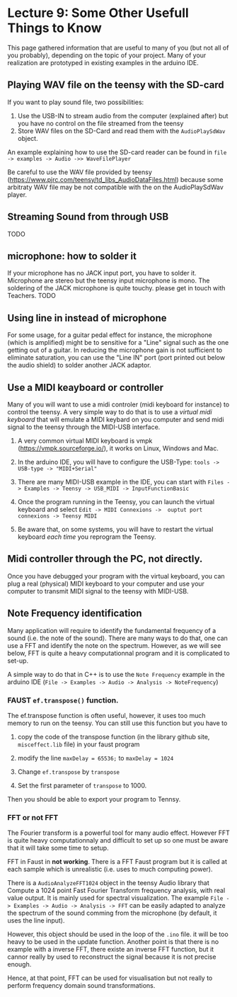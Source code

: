 # Lecture 9: Some Other Usefull Things to Know

This page gathered information that are useful to many of you (but not all of you probably), depending on the topic of your project. Many of your realization are prototyped in existing examples in the arduino IDE.

## Playing WAV file on the teensy with the SD-card
If you want to play sound file, two possibilities:

1. Use the USB-IN to stream audio from the computer (explained after) but you have no control on the file streamed from the teensy
2. Store WAV files on the SD-Card and read them with the `AudioPlaySdWav` object.

An example explaining how to use the SD-card reader  can be found in `file -> examples -> Audio ->> WaveFilePlayer` 

Be careful to use the WAV file provided by teensy (https://www.pjrc.com/teensy/td_libs_AudioDataFiles.html) because some arbitraty WAV file may be not compatible with the on the AudioPlaySdWav player.

## Streaming Sound from through USB
TODO

## microphone: how to solder it
If your microphone has no JACK input port, you have to solder it. Microphone are stereo but the teensy input microphone is mono. The soldering of the JACK microphone is quite touchy. please get in touch with Teachers.
TODO

## Using line in instead of microphone
For some usage, for a guitar pedal effect for instance, the microphone (which is amplified) might be to sensitive for a "Line" signal such as the one getting out of a guitar. In reducing the microphone gain is not sufficient to eliminate saturation, you can use the "Line IN" port (port printed out below the audio shield) to solder another JACK adaptor.



## Use a MIDI keayboard or controller
Many of you will want to use a midi controler (midi keyboard for instance) to control the teensy. A very simple way to do that is to use a *virtual midi keyboard* that will emulate a MIDI keybard on you computer and send midi signal to the teensy through the MIDI-USB interface.

1. A very common virtual MIDI keyboard is vmpk (https://vmpk.sourceforge.io/), it works on Linux, Windows and Mac.

2. In the arduino IDE, you will have to configure the USB-Type: `tools -> USB-type -> "MIDI+Serial"`

3. There are many MIDI-USB example in the IDE, you can start with `Files -> Examples -> Teensy -> USB_MIDI -> InputFunctionBasic`

4. Once the program running in the Teensy, you can launch the virtual keyboard  and select `Edit -> MIDI Connexions ->  ouptut port connexions -> Teensy MIDI`

5. Be aware that, on some systems, you will have to restart the virtual keyboard *each time* you reprogram the Teensy.

## Midi controller through the PC, not directly.
Once you have debugged your program with the virtual keyboard, you can plug a real (physical) MIDI keyboard to your computer and use your computer to transmit MIDI signal to the teensy with MIDI-USB. 

## Note Frequency identification
Many application will require to identify the fundamental frequency of a sound (i.e. the note of the sound). There are many ways to do that, one can use a FFT and identify the note on the spectrum. However, as we will see below, FFT is quite a heavy computationnal program and it is complicated to set-up.

A simple way to do that in C++ is to use the `Note Frequency` example in the arduino IDE (`File -> Examples -> Audio -> Analysis -> NoteFrequency`)

### FAUST `ef.transpose()` function.
The ef.transpose function is often useful, however, it uses too much memory to run on the teensy. You can still use this function but you have to

1. copy the code of the transpose function (in the library github site, `misceffect.lib` file) in your faust program

2. modify the line `maxDelay = 65536;` to `maxDelay = 1024`

3. Change `ef.transpose` by `transpose`

4. Set the first parameter of `transpose` to 1000.

Then you should be able to export your program to Tennsy.

### FFT or not FFT
The Fourier transform is a powerful tool for many audio effect. However FFT is quite heavy computationnaly and difficult to set up so one must be aware that it will take some time to setup.

FFT in Faust in **not working**. There is a FFT Faust program but it is called at each sample which is unrealistic (i.e. uses to much computing power).

There is a  `AudioAnalyzeFFT1024` object in the teensy Audio library that  Compute a 1024 point Fast Fourier Transform  frequency analysis, with real value output. It is mainly used for spectral visualization. The example `File -> Examples -> Audio -> Analysis -> FFT` can be easily adapted to analyze the spectrum of the sound comming from the microphone (by default, it uses the line input).

However, this object should be used in the loop of the `.ino` file. it will be too heavy to be used in the update function. Another point is that there is no example with a inverse FFT, there existe an inverse FFT function, but it cannor really by used to reconstruct the signal because it is not precise enough.

Hence, at that point, FFT can be used for visualisation but not really to perform frequency domain sound transformations.

